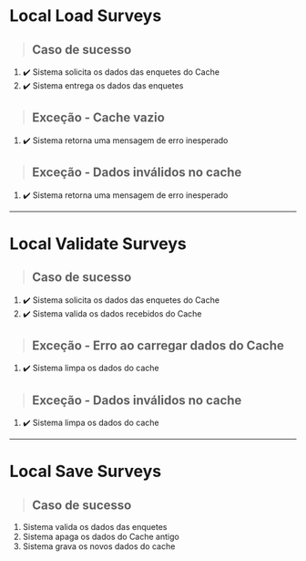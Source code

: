 # Local Load Surveys

> ## Caso de sucesso
1. ✔️ Sistema solicita os dados das enquetes do Cache
2. ✔️ Sistema entrega os dados das enquetes

> ## Exceção - Cache vazio
1. ✔️ Sistema retorna uma mensagem de erro inesperado

> ## Exceção - Dados inválidos no cache
1. ✔️ Sistema retorna uma mensagem de erro inesperado

---  

# Local Validate Surveys

> ## Caso de sucesso
1. ✔️ Sistema solicita os dados das enquetes do Cache
2. ✔️ Sistema valida os dados recebidos do Cache

> ## Exceção - Erro ao carregar dados do Cache
1. ✔️ Sistema limpa os dados do cache

> ## Exceção - Dados inválidos no cache
1. ✔️ Sistema limpa os dados do cache

---

# Local Save Surveys

> ## Caso de sucesso
1. Sistema valida os dados das enquetes
2. Sistema apaga os dados do Cache antigo
3. Sistema grava os novos dados do cache